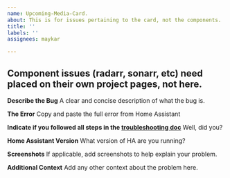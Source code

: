 ```yaml
---
name: Upcoming-Media-Card.
about: This is for issues pertaining to the card, not the components.
title: ''
labels: ''
assignees: maykar

---
```


## Component issues (radarr, sonarr, etc) need placed on their own project pages, not here.

**Describe the Bug**
A clear and concise description of what the bug is.

**The Error**
Copy and paste the full error from Home Assistant

**Indicate if you followed all steps in the [troubleshooting doc](https://github.com/custom-cards/upcoming-media-card/blob/master/troubleshooting.md)**
Well, did you?

**Home Assistant Version**
What version of HA are you running?

**Screenshots**
If applicable, add screenshots to help explain your problem.

**Additional Context**
Add any other context about the problem here.
